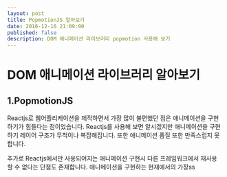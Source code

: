 ```yaml
---
layout: post
title: PopmotionJS 알아보기
date: 2016-12-16 21:09:00
published: false
description: DOM 애니메이션 라이브러리 popmotion 사용해 보기
---
```


# DOM 애니메이션 라이브러리 알아보기
## 1.PopmotionJS

Reactjs로 웹어플리케이션을 제작하면서 가장 많이 불편했던 점은 애니메이션을 구현하기가 힘들다는 점이었습니다.
Reactjs를 사용해 보면 알시겠지만 애니메이션을 구현하기 레이어 구조가 무척이나 복잡해집니다.
또한 애니메이션 품질 또한 만족스럽지 못합니다.

추가로 Reactjs에서만 사용되어지는 애니메이션 구현시 다른 프레임워크에서 재사용 할 수 없다는 단점도 존재합니다.
애니메이션을 구현하는 현재에서의 가장ss